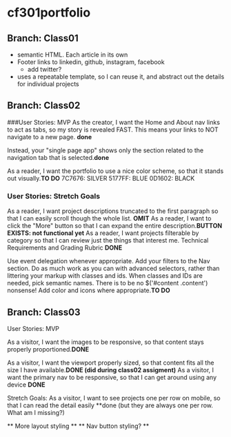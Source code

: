 # cf301portfolio

## Branch: Class01
+ semantic HTML. Each article in its own <section>
+ Footer links to linkedin, github, instagram, facebook
  + add twitter?
+ uses a repeatable template, so I can reuse it, and abstract out the details for individual projects

## Branch: Class02
###User Stories: MVP
As the creator, I want the Home and About nav links to act as tabs, so my story is revealed FAST.
This means your links to NOT navigate to a new page. **done**

Instead, your "single page app" shows only the section related to the navigation tab that is selected.**done**

As a reader, I want the portfolio to use a nice color scheme, so that it stands out visually.**TO DO**
7C7676: SILVER
5177FF: BLUE
0D1602: BLACK

### User Stories: Stretch Goals
As a reader, I want project descriptions truncated to the first paragraph so that I can easily scroll though the whole list. **OMIT**
As a reader, I want to click the "More" button so that I can expand the entire description.**BUTTON EXISTS: not functional yet**
As a reader, I want projects filterable by category so that I can review just the things that interest me.
Technical Requirements and Grading Rubric **DONE**

Use event delegation whenever appropriate.
Add your filters to the Nav section.
Do as much work as you can with advanced selectors, rather than littering your markup with classes and ids.
When classes and IDs are needed, pick semantic names. There is to be no $('#content .content') nonsense!
Add color and icons where appropriate.**TO DO**

## Branch: Class03
User Stories: MVP

As a visitor, I want the images to be responsive, so that content stays properly proportioned.**DONE**

As a visitor, I want the viewport properly sized, so that content fits all the size I have available.**DONE (did during class02 assigment)**
As a visitor, I want the primary nav to be responsive, so that I can get around using any device **DONE**

Stretch Goals:
As a visitor, I want to see projects one per row on mobile, so that I can read the detail easily **done (but they are always one per row. What am I missing?)

** More layout styling **
** Nav button styling? **
